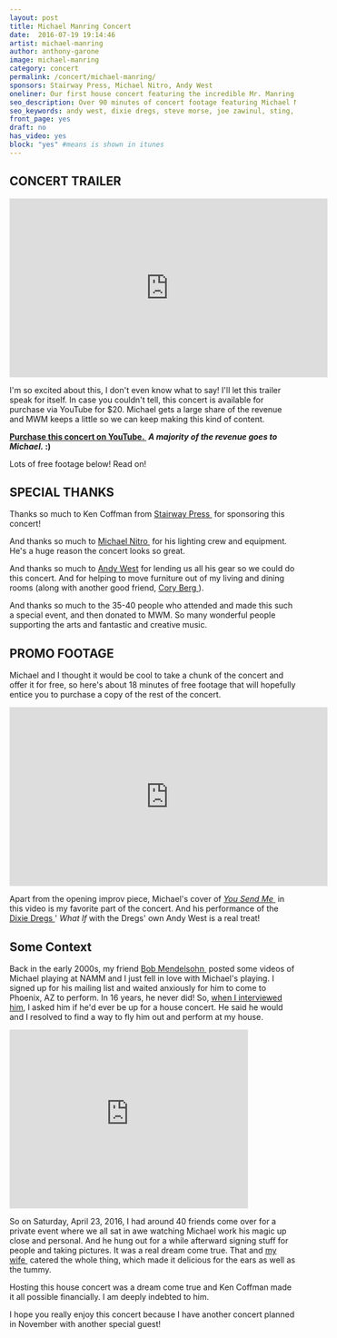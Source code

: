 ```yaml
---
layout: post
title: Michael Manring Concert
date:  2016-07-19 19:14:46
artist: michael-manring
author: anthony-garone
image: michael-manring
category: concert
permalink: /concert/michael-manring/
sponsors: Stairway Press, Michael Nitro, Andy West
oneliner: Our first house concert featuring the incredible Mr. Manring (and Andy West!)
seo_description: Over 90 minutes of concert footage featuring Michael Manring and Andy West.
seo_keywords: andy west, dixie dregs, steve morse, joe zawinul, sting, sam cooke, you send me, spirits in the material world, get back, john lennon, beatles, paul mccartney, beethoven, pathetique
front_page: yes
draft: no
has_video: yes
block: "yes" #means is shown in itunes
---
```


## CONCERT TRAILER

<div class="video-wrapper"><iframe width="560" height="315" src="https://www.youtube.com/embed/hB6-ZtZh-pc?rel=0" frameborder="0" allowfullscreen></iframe></div>

I'm so excited about this, I don't even know what to say! I'll let this trailer speak for itself. In case you couldn't tell, this concert is available for purchase via YouTube for $20. Michael gets a large share of the revenue and MWM keeps a little so we can keep making this kind of content.

<div class="ad"><strong><a href="https://www.youtube.com/watch?v=He96CHvohyk">Purchase this concert on YouTube.&nbsp;<i class="non-mwm far fa-external-link-square"></i></a> <em>A majority of the revenue goes to Michael.</em> :)</strong></div>

Lots of free footage below! Read on!

## SPECIAL THANKS

Thanks so much to Ken Coffman from [Stairway Press&nbsp;<i class="non-mwm far fa-external-link-square"></i>](http://stairwaypress.com/) for sponsoring this concert!

And thanks so much to [Michael Nitro&nbsp;<i class="non-mwm far fa-external-link-square"></i>](http://michaelnitro.com) for his lighting crew and equipment. He's a huge reason the concert looks so great.

And thanks so much to [Andy West](/interview/andy-west) for lending us all his gear so we could do this concert. And for helping to move furniture out of my living and dining rooms (along with another good friend, [Cory Berg&nbsp;<i class="non-mwm far fa-external-link-square"></i>](http://softwareplusplus.com)).

And thanks so much to the 35-40 people who attended and made this such a special event, and then donated to MWM. So many wonderful people supporting the arts and fantastic and creative music.

## PROMO FOOTAGE

Michael and I thought it would be cool to take a chunk of the concert and offer it for free, so here's about 18 minutes of free footage that will hopefully entice you to purchase a copy of the rest of the concert.

<div class="video-wrapper"><iframe width="560" height="315" src="https://www.youtube.com/embed/BZwB7sa2o1s?rel=0" frameborder="0" allowfullscreen></iframe></div>

Apart from the opening improv piece, Michael's cover of [*You Send Me*&nbsp;<i class="non-mwm far fa-external-link-square"></i>](https://en.wikipedia.org/wiki/You_Send_Me) in this video is my favorite part of the concert. And his performance of the [Dixie Dregs&nbsp;<i class="non-mwm far fa-external-link-square"></i>](https://en.wikipedia.org/wiki/Dixie_Dregs)' *What If* with the Dregs' own Andy West is a real treat!

## Some Context

Back in the early 2000s, my friend [Bob Mendelsohn&nbsp;<i class="non-mwm far fa-external-link-square"></i>](http://damprabbit.com) posted some videos of Michael playing at NAMM and I just fell in love with Michael's playing. I signed up for his mailing list and waited anxiously for him to come to Phoenix, AZ to perform. In 16 years, he never did! So, [when I interviewed him](/interview/michael-manring), I asked him if he'd ever be up for a house concert. He said he would and I resolved to find a way to fly him out and perform at my house.

<div class="video-wrapper"><iframe width="420" height="315" src="https://www.youtube.com/embed/ualQv5bOwsM?rel=0" frameborder="0" allowfullscreen></iframe></div>

So on Saturday, April 23, 2016, I had around 40 friends come over for a private event where we all sat in awe watching Michael work his magic up close and personal. And he hung out for a while afterward signing stuff for people and taking pictures. It was a real dream come true. That and [my wife&nbsp;<i class="non-mwm far fa-external-link-square"></i>](http://alovelettertofood.com) catered the whole thing, which made it delicious for the ears as well as the tummy.

Hosting this house concert was a dream come true and Ken Coffman made it all possible financially. I am deeply indebted to him.

I hope you really enjoy this concert because I have another concert planned in November with another special guest!
